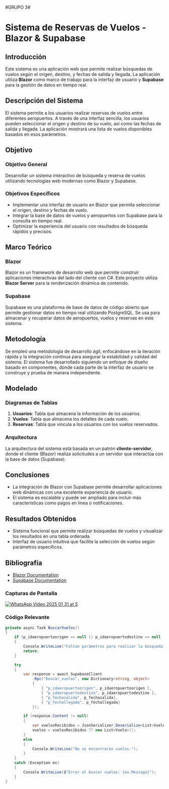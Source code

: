 #GRUPO 3#
# Sistema de Reservas de Vuelos - Blazor & Supabase

## Introducción

Este sistema es una aplicación web que permite realizar búsquedas de vuelos según el origen, destino, y fechas de salida y llegada. La aplicación utiliza **Blazor** como marco de trabajo para la interfaz de usuario y **Supabase** para la gestión de datos en tiempo real.

## Descripción del Sistema

El sistema permite a los usuarios realizar reservas de vuelos entre diferentes aeropuertos. A través de una interfaz sencilla, los usuarios pueden seleccionar el origen y destino de su vuelo, así como las fechas de salida y llegada. La aplicación mostrará una lista de vuelos disponibles basados en esos parámetros.

## Objetivo

### Objetivo General
Desarrollar un sistema interactivo de búsqueda y reserva de vuelos utilizando tecnologías web modernas como Blazor y Supabase.

### Objetivos Específicos
- Implementar una interfaz de usuario en Blazor que permita seleccionar el origen, destino y fechas de vuelo.
- Integrar la base de datos de vuelos y aeropuertos con Supabase para la consulta en tiempo real.
- Optimizar la experiencia del usuario con resultados de búsqueda rápidos y precisos.

## Marco Teórico

### Blazor
Blazor es un framework de desarrollo web que permite construir aplicaciones interactivas del lado del cliente con C#. Este proyecto utiliza **Blazor Server** para la renderización dinámica de contenido.

### Supabase
Supabase es una plataforma de base de datos de código abierto que permite gestionar datos en tiempo real utilizando PostgreSQL. Se usa para almacenar y recuperar datos de aeropuertos, vuelos y reservas en este sistema.

## Metodología

Se empleó una metodología de desarrollo ágil, enfocándose en la iteración rápida y la integración continua para asegurar la estabilidad y calidad del sistema. El sistema fue desarrollado siguiendo un enfoque de diseño basado en componentes, donde cada parte de la interfaz de usuario se construye y prueba de manera independiente.

## Modelado

### Diagramas de Tablas

1. **Usuarios**: Tabla que almacena la información de los usuarios.
2. **Vuelos**: Tabla que almacena los detalles de cada vuelo.
3. **Reservas**: Tabla que vincula a los usuarios con los vuelos reservados.

### Arquitectura

La arquitectura del sistema está basada en un patrón **cliente-servidor**, donde el cliente (Blazor) realiza solicitudes a un servidor que interactúa con la base de datos (Supabase).

## Conclusiones

- La integración de Blazor con Supabase permite desarrollar aplicaciones web dinámicas con una excelente experiencia de usuario.
- El sistema es escalable y puede ser ampliado para incluir más características como pagos en línea o notificaciones.
  
## Resultados Obtenidos

- Sistema funcional que permite realizar búsquedas de vuelos y visualizar los resultados en una tabla ordenada.
- Interfaz de usuario intuitiva que facilita la selección de vuelos según parámetros específicos.

## Bibliografía

- [Blazor Documentation](https://learn.microsoft.com/en-us/aspnet/core/blazor/)
- [Supabase Documentation](https://supabase.com/docs)


### Capturas de Pantalla

[![WhatsApp Video 2025 01 31 at 5](https://s13.gifyu.com/images/b29FC.gif)](https://gifyu.com/image/b29FC)

### Código Relevante

```csharp
private async Task BuscarVuelos()
{
    if (p_idaeropuertoorigen == null || p_idaeropuertodestino == null || p_fechasalida == null)
    {
        Console.WriteLine("Faltan parámetros para realizar la búsqueda.");
        return;
    }

    try
    {
        var response = await SupabaseClient
            .Rpc("buscar_vuelos", new Dictionary<string, object>
            {
                { "p_idaeropuertoorigen", p_idaeropuertoorigen },
                { "p_idaeropuertodestino", p_idaeropuertodestino },
                { "p_fechasalida", p_fechasalida},
                { "p_fechallegada", p_fechallegada}
            });

        if (response.Content != null)
        {
            var vuelosRecibidos = JsonSerializer.Deserialize<List<Vuelo>>(response.Content);
            vuelos = vuelosRecibidos ?? new List<Vuelo>();
        }
        else
        {
            Console.WriteLine("No se encontraron vuelos.");
        }
    }
    catch (Exception ex)
    {
        Console.WriteLine($"Error al buscar vuelos: {ex.Message}");
    }
}
